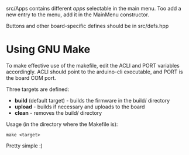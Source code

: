 src/Apps contains different *apps* selectable in the main menu. Too add a new entry to the menu, add it in the MainMenu constructor.

Buttons and other board-specific defines should be in src/defs.hpp

# Using GNU Make
To make effective use of the makefile, edit the ACLI and PORT variables accordingly. ACLI should point to the arduino-cli executable, and PORT is the board COM port. 

Three targets are defined:
* **build** (default target) - builds the firmware in the build/ directory
* **upload** - builds if necessary and uploads to the board
* **clean** - removes the build/ directory

Usage (in the directory where the Makefile is):
```shell script
make <target>
```

Pretty simple :)